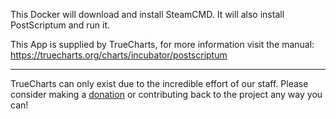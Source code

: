 This Docker will download and install SteamCMD. It will also install PostScriptum and run it.


This App is supplied by TrueCharts, for more information visit the manual: https://truecharts.org/charts/incubator/postscriptum

---

TrueCharts can only exist due to the incredible effort of our staff.
Please consider making a [donation](https://truecharts.org/docs/about/sponsor) or contributing back to the project any way you can!
